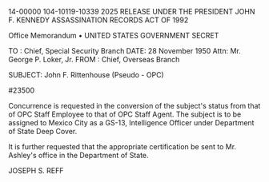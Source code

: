 14-00000
104-10119-10339
2025 RELEASE UNDER THE PRESIDENT JOHN F. KENNEDY ASSASSINATION RECORDS ACT OF 1992

Office Memorandum • UNITED STATES GOVERNMENT
SECRET

TO : Chief, Special Security Branch DATE: 28 November 1950
Attn: Mr. George P. Loker, Jr.
FROM : Chief, Overseas Branch

SUBJECT: John F. Rittenhouse (Pseudo - OPC)

#23500

Concurrence is requested in the conversion of the subject's status from that of OPC Staff Employee to that of OPC Staff Agent. The subject is to be assigned to Mexico City as a GS-13, Intelligence Officer under Department of State Deep Cover.

It is further requested that the appropriate certification be sent to Mr. Ashley's office in the Department of State.

JOSEPH S. REFF
